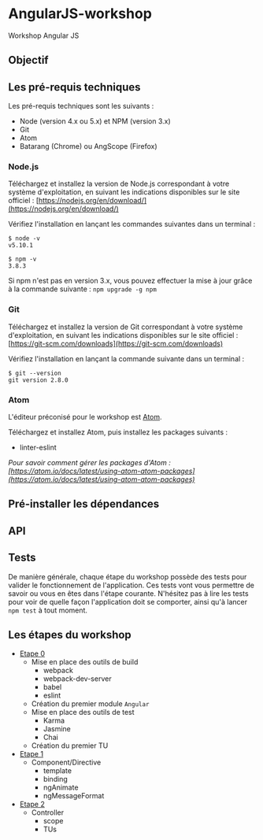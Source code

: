 # AngularJS-workshop
Workshop Angular JS

## Objectif

## Les pré-requis techniques

Les pré-requis techniques sont les suivants :

* Node (version 4.x ou 5.x) et NPM (version 3.x)
* Git
* Atom
* Batarang (Chrome) ou AngScope (Firefox)

### Node.js

Téléchargez et installez la version de Node.js correspondant à votre système d'exploitation, en suivant les indications disponibles sur le site officiel : [https://nodejs.org/en/download/](https://nodejs.org/en/download/)  

Vérifiez l'installation en lançant les commandes suivantes dans un terminal :

```
$ node -v
v5.10.1

$ npm -v
3.8.3
```

Si npm n'est pas en version 3.x, vous pouvez effectuer la mise à jour grâce à la commande suivante : `npm upgrade -g npm`

### Git

Téléchargez et installez la version de Git correspondant à votre système d'exploitation, en suivant les indications disponibles sur le site officiel : [https://git-scm.com/downloads](https://git-scm.com/downloads)  

Vérifiez l'installation en lançant la commande suivante dans un terminal :

```
$ git --version
git version 2.8.0
```

### Atom

L'éditeur préconisé pour le workshop est [Atom](https://atom.io).

Téléchargez et installez Atom, puis installez les packages suivants :

* linter-eslint

*Pour savoir comment gérer les packages d'Atom : [https://atom.io/docs/latest/using-atom-atom-packages](https://atom.io/docs/latest/using-atom-atom-packages)*

## Pré-installer les dépendances

## API

## Tests

De manière générale, chaque étape du workshop possède des tests pour valider le fonctionnement de l'application. Ces tests vont vous permettre de savoir ou vous en êtes dans l'étape courante. N'hésitez pas à lire les tests pour voir de quelle façon l'application doit se comporter, ainsi qu'à lancer `npm test` à tout moment.

## Les étapes du workshop

* [Etape 0](/step-0)
  * Mise en place des outils de build
    * webpack
    * webpack-dev-server
    * babel
    * eslint
  * Création du premier module `Angular`
  * Mise en place des outils de test
    * Karma
    * Jasmine
    * Chai
  * Création du premier TU
* [Etape 1](/step-1)
  * Component/Directive
    * template
    * binding
    * ngAnimate
    * ngMessageFormat
* [Etape 2](/step-2)
  * Controller
    * scope
    * TUs

